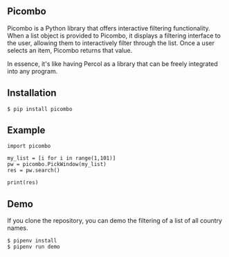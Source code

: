 ## Picombo
Picombo is a Python library that offers interactive filtering functionality. When a list object is provided to Picombo, it displays a filtering interface to the user, allowing them to interactively filter through the list. Once a user selects an item, Picombo returns that value.

In essence, it's like having Percol as a library that can be freely integrated into any program.

## Installation

```
$ pip install picombo
```

## Example
```
import picombo

my_list = [i for i in range(1,101)]
pw = picombo.PickWindow(my_list)
res = pw.search()

print(res)
```

## Demo
If you clone the repository, you can demo the filtering of a list of all country names.

```
$ pipenv install
$ pipenv run demo
```
